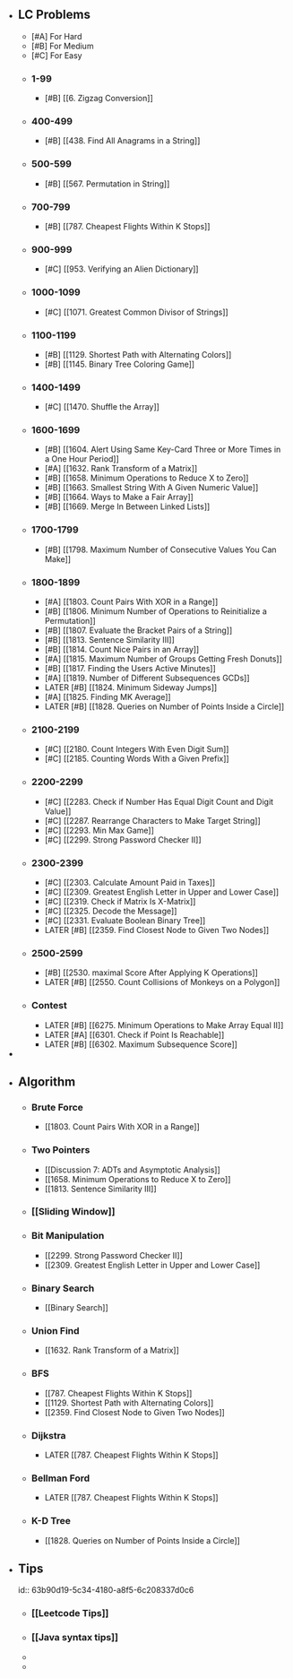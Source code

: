 - ## LC Problems
	- [#A] For Hard
	- [#B] For Medium
	- [#C] For Easy
	- ### 1-99
		- [#B] [[6. Zigzag Conversion]]
	- ### 400-499
		- [#B] [[438. Find All Anagrams in a String]]
	- ### 500-599
		- [#B] [[567. Permutation in String]]
	- ### 700-799
		- [#B] [[787. Cheapest Flights Within K Stops]]
	- ### 900-999
		- [#C] [[953. Verifying an Alien Dictionary]]
	- ### 1000-1099
		- [#C] [[1071. Greatest Common Divisor of Strings]]
	- ### 1100-1199
		- [#B] [[1129. Shortest Path with Alternating Colors]]
		- [#B] [[1145. Binary Tree Coloring Game]]
	- ### 1400-1499
		- [#C] [[1470. Shuffle the Array]]
	- ### 1600-1699
		- [#B] [[1604. Alert Using Same Key-Card Three or More Times in a One Hour Period]]
		- [#A] [[1632. Rank Transform of a Matrix]]
		- [#B] [[1658. Minimum Operations to Reduce X to Zero]]
		- [#B] [[1663. Smallest String With A Given Numeric Value]]
		- [#B] [[1664. Ways to Make a Fair Array]]
		- [#B] [[1669. Merge In Between Linked Lists]]
	- ### 1700-1799
		- [#B] [[1798. Maximum Number of Consecutive Values You Can Make]]
	- ### 1800-1899
		- [#A] [[1803. Count Pairs With XOR in a Range]]
		- [#B] [[1806. Minimum Number of Operations to Reinitialize a Permutation]]
		- [#B] [[1807. Evaluate the Bracket Pairs of a String]]
		- [#B] [[1813. Sentence Similarity III]]
		- [#B] [[1814. Count Nice Pairs in an Array]]
		- [#A] [[1815. Maximum Number of Groups Getting Fresh Donuts]]
		- [#B] [[1817. Finding the Users Active Minutes]]
		- [#A] [[1819. Number of Different Subsequences GCDs]]
		- LATER [#B] [[1824. Minimum Sideway Jumps]]
		- [#A] [[1825. Finding MK Average]]
		- LATER [#B] [[1828. Queries on Number of Points Inside a Circle]]
	- ### 2100-2199
		- [#C] [[2180. Count Integers With Even Digit Sum]]
		- [#C] [[2185. Counting Words With a Given Prefix]]
	- ### 2200-2299
		- [#C] [[2283. Check if Number Has Equal Digit Count and Digit Value]]
		- [#C] [[2287. Rearrange Characters to Make Target String]]
		- [#C] [[2293. Min Max Game]]
		- [#C] [[2299. Strong Password Checker II]]
	- ### 2300-2399
		- [#C] [[2303. Calculate Amount Paid in Taxes]]
		- [#C] [[2309. Greatest English Letter in Upper and Lower Case]]
		- [#C] [[2319. Check if Matrix Is X-Matrix]]
		- [#C] [[2325. Decode the Message]]
		- [#C] [[2331. Evaluate Boolean Binary Tree]]
		- LATER [#B] [[2359. Find Closest Node to Given Two Nodes]]
	- ### 2500-2599
		- [#B] [[2530. maximal Score After Applying K Operations]]
		- LATER [#B] [[2550. Count Collisions of Monkeys on a Polygon]]
	- ### Contest
		- LATER [#B] [[6275. Minimum Operations to Make Array Equal II]]
		- LATER [#A] [[6301. Check if Point Is Reachable]]
		- LATER [#B] [[6302. Maximum Subsequence Score]]
-
- ## Algorithm
	- ### Brute Force
		- [[1803. Count Pairs With XOR in a Range]]
	- ### Two Pointers
		- [[Discussion 7: ADTs and Asymptotic Analysis]]
		- [[1658. Minimum Operations to Reduce X to Zero]]
		- [[1813. Sentence Similarity III]]
	- ### [[Sliding Window]]
	- ### Bit Manipulation
		- [[2299. Strong Password Checker II]]
		- [[2309. Greatest English Letter in Upper and Lower Case]]
	- ### Binary Search
		- [[Binary Search]]
	- ### Union Find
		- [[1632. Rank Transform of a Matrix]]
	- ### BFS
		- [[787. Cheapest Flights Within K Stops]]
		- [[1129. Shortest Path with Alternating Colors]]
		- [[2359. Find Closest Node to Given Two Nodes]]
	- ### Dijkstra
		- LATER [[787. Cheapest Flights Within K Stops]]
	- ### Bellman Ford
		- LATER [[787. Cheapest Flights Within K Stops]]
	- ### K-D Tree
		- [[1828. Queries on Number of Points Inside a Circle]]
- ## Tips
  id:: 63b90d19-5c34-4180-a8f5-6c208337d0c6
	- ### [[Leetcode Tips]]
	- ### [[Java syntax tips]]
	-
	-